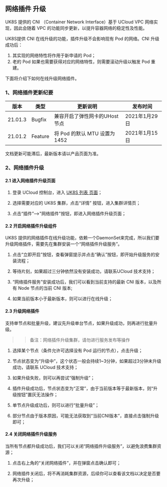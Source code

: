 ## 网络插件 升级

UK8S 提供的 CNI （Container Network Interface）基于 UCloud VPC 网络实现，因此会随着 VPC 的功能同步更新，以提升容器网络的稳定性及性能。

UK8S提供 CNI 在线升级的功能，插件升级不会影响现有 Pod 的网络。CNI 升级成功后：

1. 其实现的网络特性将作用于新申请的 Pod；
2. 老的 Pod 如果也需要获得对应的网络特性，则需要滚动升级以触发 Pod 重建。 

下面将介绍下如何在线升级网络插件。

### 1、网络插件更新纪要

|版本|类型|更新说明|发布时间|
|----|----|--------|--------|
|21.01.3|Bugfix|兼容开启了弹性网卡的UHost节点|2021年1月29日|
|21.01.2|Feature|将 Pod 的默认 MTU 设置为1452|2021年1月15日|

文档更新可能滞后，最新版本请以产品页面为准。

### 2、网络插件升级

#### 2.1 进入网络插件升级页面

1. 登录 UCloud 控制台，进入 [UK8S 列表 页面](https://console.ucloud.cn/uk8s/manage)；

2. 选择需要对应的 UK8S 集群，点击“详情” 按钮，进入集群详情页；

3. 点击“插件”-->"网络插件"按钮，即进入网络插件升级页面；

#### 2.2 开启网络插件升级组件

UK8S 提供的网络插件在线升级功能，依赖一个DaemonSet来完成，所以我们要升级网络插件，需要先在集群安装一个“网络插件升级服务”。

1. 点击“立即开启”按钮，查看弹窗提示并点击“确认”按钮，即开始升级服务的安装流程；

2. 等待片刻，如果超过三分钟依然没有安装成功，请联系UCloud 技术支持；

3. “网络插件服务”安装成功后，我们可以看到当前支持的最新 CNI 版本，以及所有 Node 节点的当前 CNI 版本;

4. 如果当前版本小于最新版本，则可以进行在线升级；

#### 2.3 升级网络插件

支持单节点和批量升级，建议先升级单台节点，如果升级成功，则再进行批量升级。

>> 备注：网络插件升级集群，请勿进行服务发布等操作

1. 选择某个节点（条件允许可选择没有 Pod 运行的节点），点击升级；

2. 节点状态变为“升级中”，这个状态一般会持续1~3分钟，如果超过3分钟未升级成功，请联系 UCloud 技术支持；

3. 如果升级失败，则可以再尝试“强制升级”；

4. 插件升级成功后，节点状态变为“正常”，由于当前版本等于最新版本，则“升级按钮”置灰无法操作；

5. 单节点升级成功后，则可以进行“批量升级”；

6. 部分节点由于版本原因，可能无法获取到“当前CNI版本”，直接点击强制升级即可；

#### 2.4 关闭网络插件升级服务

当所有节点都升级成功后，我们可以关闭“网络插件升级服务”，以避免浪费集群资源；

1. 点击右上角的“关闭网络插件”，并在弹窗点击确认即可；

2. 网络插件关闭后，将不再消耗集群资源，后续你可以查看该文档以决定是否要再次升级；
